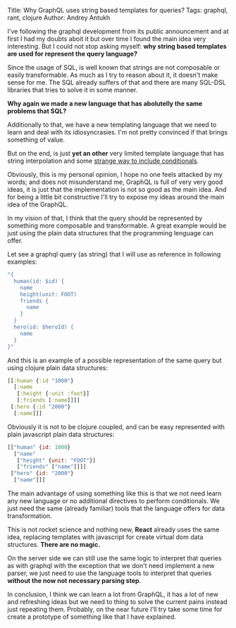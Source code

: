 Title: Why GraphQL uses string based templates for queries?
Tags: graphql, rant, clojure
Author: Andrey Antukh

I've following the graphql development from its public announcement
and at first I had my doubts aboit it but over time I found the main
idea very interesting. But I could not stop asking myself: **why
string based templates are used for represent the query language?**

Since the usage of SQL, is well known that strings are not composable
or easily transformable. As much as I try to reason about it, it
doesn't make sense for me. The SQL already suffers of that and there
are many SQL-DSL libraries that tries to solve it in some manner.

**Why again we made a new language that has abolutelly the same
problems that SQL?**

Additionally to that, we have a new templating language that we need
to learn and deal with its idiosyncrasies. I'm not pretty convinced if
that brings something of value.

But on the end, is just **yet an other** very limited template
language that has string interpolation and
some [strange way to include conditionals][1].

[1]: http://graphql.org/learn/queries/#directives

Obviously, this is my personal opinion, I hope no one feels attacked
by my words; and does not misunderstand me, GraphQL is full of very
very good ideas, it is just that the implementation is not so good as
the main idea. And for being a little bit constructive I'll try to
expose my ideas around the main idea of the GraphQL.

In my vision of that, I think that the query should be represented by
something more composable and transformable. A great example would be
just using the plain data structures that the programming lenguage can
offer.

Let see a graphql query (as string) that I will use as reference in
following examples:


```clojure
"{
  human(id: $id) {
    name
    height(unit: FOOT)
    friends {
      name
    }
  }
  hero(id: $heroId) {
    name
  }
}"
```

And this is an example of a possible representation of the same query
but using clojure plain data structures:

```clojure
[[:human {:id "1000"}
  [:name
   [:height {:unit :foot}]
   [:friends [:name]]]]
 [:hero {:id "2000"}
  [:name]]]
```

Obviously it is not to be clojure coupled, and can be easy represented
with plain javascript plain data structures:

```js
[["human" {id: 1000}
  ["name"
   ["height" {unit: "FOOT"}]
   ["friends" ["name"]]]]
 ["hero" {id: "2000"}
  ["name"]]]
```

The main advantage of using something like this is that we not need
learn any new language or no additional directives to perform
conditionals. We just need the same (already familiar) tools that the
language offers for data transformation.

This is not rocket science and nothing new, **React** already uses the
same idea, replacing templates with javascript for create virtual dom
data structures. **There are no magic.**

On the server side we can still use the same logic to interpret that
queries as with graphql with the exception that we don't need
implement a new parser, we just need to use the language tools to
interpret that queries **without the now not necessary parsing step**.

In conclusion, I think we can learn a lot from GraphQL, it has a lot
of new and refreshing ideas but we need to thing to solve the current
pains instead just repeating them. Probably, on the near future I'll
try take some time for create a prototype of something like that I
have explained.
